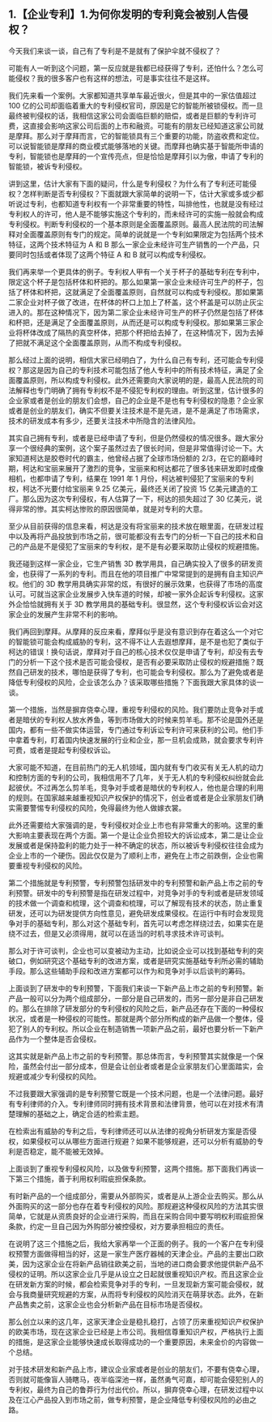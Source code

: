 ## 1.【企业专利】1.为何你发明的专利竟会被别人告侵权？
今天我们来谈一谈，自己有了专利是不是就有了保护伞就不侵权了？


可能有人一听到这个问题，第一反应就是我都已经获得了专利，还怕什么？怎么可能侵权？我的很多客户也有这样的想法，可是事实往往不是这样。


我们先来看一个案例。大家都知道共享单车最近很火，但是其中的一家估值超过 100 亿的公司却面临着重大的专利侵权官司，原因是它的智能所被锁侵权。而一旦最终被判侵权的话，我相信这家公司会面临巨额的赔偿，或者是巨额的专利许可费，这直接会影响这家公司后面的上市和融资。可能有的朋友已经知道这家公司就是摩拜。那么对于摩拜而言，它的智能锁具有三个重要的功能，防盗收费和定位。可以说智能锁是摩拜的商业模式能够落地的关键。而摩拜也确实基于智能所申请的专利，智能锁也是摩拜的一个宣传亮点，但是恰恰是摩拜引以为傲，申请了专利的智能锁，被诉专利侵权。


讲到这里，估计大家有下面的疑问，什么是专利侵权？为什么有了专利还可能侵权？怎样判断是否专利侵权？下面就跟大家简单的说明一下，估计大家或多或少都听说过专利，也都知道专利权有一个非常重要的特性，叫排他性，也就是没有经过专利权人的许可，他人是不能够实施这个专利的，而未经许可的实施一般就会构成专利侵权。判断专利侵权的一个基本原则是全面覆盖原则。最高人民法院的司法解释对全面覆盖原则有专门的规定。简单的说就是一个专利如果限定为包括两个技术特征，这两个技术特征为 A 和 B 那么一家企业未经许可生产销售的一个产品，只要同时包括或者体现了这两个特征 A 和 B 就可以构成专利侵权。


我们再来举一个更具体的例子。专利权人甲有一个关于杯子的基础专利在专利中，限定这个杯子是包括杯体和杯把的。那么如果第一家企业未经许可生产的杯子，包括了杯体和杯把，这就满足了全面覆盖原则，自然就可以构成专利侵权。那如果第二家企业对杯子做了改进，在杯体的杯口上加上了杯盖，这个杯盖是可以防止灰尘进入的。那在这种情况下，因为第二家企业未经许可生产的杯子仍然是包括了杯体和杯把，还是满足了全面覆盖原则，从而还是可以构成专利侵权。那如果第三家企业将杯体改成了隔热的真空杯体，把那个杯把给去掉了，在这种情况下，因为去掉了把就不满足这个全面覆盖原则，从而不构成专利侵权。


那么经过上面的说明，相信大家已经明白了，为什么自己有专利，还可能会专利侵权？那这是因为自己的专利技术可能包括了他人专利中的所有技术特征，满足了全面覆盖原则，所以构成专利侵权。此外还需要向大家说明的是，最高人民法院的司法解释也专门明确了拥有专利权不是不侵犯专利权的理由。听到这里，估计很多的企业家或者是创业的朋友们会想，自己的企业是不是也有专利侵权的隐患？企业家或者是创业的朋友们，确实不但要关注技术是不是先进，是不是满足了市场需求，技术的研发成本有多少，还要关注技术中所隐含的法律风险。


其实自己拥有专利，或者是已经申请了专利，但是仍然侵权的情况很多。跟大家分享一个很经典的案例，这个案子虽然过去了很长时间，但是非常值得讨论一下。大家知道柯达是胶卷时代的霸主，他曾经占据了全球市场份额的 2/3，在它的巅峰时期，柯达和宝丽来展开了激烈的竞争，宝丽来和柯达都花了很多钱来研发即时成像相机，也都申请了专利，结果在 1991 年 1 月份，柯达被判侵犯了宝丽来的专利权，柯达不光要付给宝丽来 9.25 亿美元，最终还关闭了投资 15 亿美元建造的工厂。那么因为这次专利侵权，有人估算了一下，柯达的损失超过了 30 亿美元，说得非常的惨。其实柯达惨败的原因很简单，就是对专利的大意。


至少从目前获得的信息来看，柯达是没有将宝丽来的技术放在眼里面，在研发过程中以及再将产品投放到市场之前，很可能都没有去专门的分析一下自己的技术和自己的产品是不是侵犯了宝丽来的专利权，是不是有必要采取防止侵权的规避措施。


我还碰到这样一家企业，它生产销售 3D 教学用具，自己确实投入了很多的研发资金，也获得了一系列的专利。而且在他的项目推广中常常提到的是拥有自主知识产权。他们的 3D 教学用具确实非常的炫，有很好的展示效果，也获得了市场的高度认可。可就当这家企业发展步入快车道的时候，却被一家外企起诉专利侵权。这家外企恰恰就拥有关于 3D 教学用具的基础专利。很显然，这个专利侵权诉讼会对这家企业的发展产生非常不利的影响。


我们再回到摩拜。从摩拜的反应来看，摩拜似乎是没有意识到存在着这么一个对它的智能锁可能会构成威胁的专利，这不得不让人去遐想摩拜，是不是也犯了类似于柯达的错误！换句话说，摩拜对于自己的核心技术仅仅是申请了专利，却没有去专门的分析一下这个技术是否可能会侵权，是否有必要采取防止侵权的规避措施？既然自己研发的技术，哪怕是获得了专利，也可能会专利侵权。那么为了避免或者是降低专利侵权的风险，企业该怎么办？该采取哪些措施？下面我跟大家具体的谈一谈。


第一个措施，当然是摒弃侥幸心理，重视专利侵权的风险。我们要防止竞争对手或者是暗伏的专利权人放水养鱼，等到市场做大的时候来剪羊毛。那不论是国外还是国内，都有一些不做实体运营，专门通过专利诉讼专利许可来获利的公司。他们手中拿着专利，盯着国内快速发展的行业和企业，那一旦机会成熟，就会要求专利许可费，或者是提起专利侵权诉讼。


大家可能不知道，在目前热门的无人机领域，国内就有专门收买有关无人机的动力和控制方面的专利的公司，我相信用不了几年，关于无人机的专利侵权纠纷就会此起彼伏。不过再怎么剪羊毛，竞争对手或者是暗伏的专利权人，他也是合理的利用的规则。在国家越来越重视知识产权保护的情况下，创业者或者是企业家朋友们确实需要警惕专利侵权的风险，免得最终为他人做嫁衣裳。


此外还需要给大家强调的是，专利侵权对企业上市也有非常重大的影响。这里的重大影响主要表现在两个方面。第一个是让企业负担较大的诉讼成本，第二是让企业发展或者是保持盈利的能力处于一种不确定的状态，所以被诉专利侵权往往会成为企业上市的一个硬伤。因此仅仅是为了顺利上市，避免在上市之前跌倒，企业也需要重视专利侵权的风险。


第二个措施就是专利预警，专利预警包括研发中的专利预警和新产品上市之前的专利预警。研发中的专利预警是指在研发过程中，对竞争对手的专利或者是研发领域的技术做一个调查和梳理，这个调查和梳理，可以了解现有技术的状态，防止重复研发，还可以为研发提供方向性意见，避免研发成果侵权。在运行中有时会发现竞争对手的基础专利，那么对这个基础专利，首先可以考虑怎样绕过去，如果实在是绕不过去，但是又必须得用，就可以在适当的时机寻求技术许可谈判。


那么对于许可谈判，企业也可以变被动为主动，比如说企业可以找到基础专利的突破口，例如研究这个基础专利的改进方案，或者是研究实施基础专利所必需的辅助手段。那么这些辅助手段和改进方案都可以作为和竞争对手以后谈判的筹码。


上面谈到了研发中的专利预警，下面我们来谈一下新产品上市之前的专利预警。新产品一般可以分为两个组成部分，一部分是自己研发的，而另一部分是非自己研发的。那么在排除了研发部分的专利侵权的风险之后，新产品还存在下面的一种侵权状况，或者是一种侵权的可能性。那就是两个部分所构成的新产品做一个整体，侵犯了别人的专利权。所以企业在制造销售一项新产品之前，最好也要分析一下新产品作为一个整体是否会侵权。


这其实就是新产品上市之前的专利预警。那总体而言，专利预警其实就像是一个保险，虽然会付出一部分成本，但是会让创业者或者是企业家朋友们心里面踏实，会规避或减少专利侵权的风险。


不过我要跟大家强调的是专利预警它既是一个技术问题，也是一个法律问题。最好有专利律师的介入。专利律师同时拥有技术背景和法律背景，他可以在对技术有清楚理解的基础之上，确定合适的检索主题。


在检索出有威胁的专利之后，专利律师还可以从法律的视角分析研发方案是否侵权，如果侵权可以从哪些方面进行规避？如果不能够规避，还可以分析有威胁的专利是否稳定，能不能被无效掉。


上面谈到了重视专利侵权风险，以及做专利预警，这两个措施。那下面我们再谈一下第三个措施，善于利用权利瑕疵担保条款。


有时新产品的一个组成部分，需要从外部购买，或者是从上游企业去购买。那么从外面购买的这一部分也存在着专利侵权的风险。那规避这种侵权风险的方法其实很简单，它就是从资质良好的企业进行采购，而且在采购合同中要写明权利瑕疵担保条款，约定一旦自己因为外购部分被控侵权，对方要承担相应的责任。


在说明了这三个措施之后，我给大家再举一个正面的例子。我的一个客户在专利侵权预警方面做得相当的好，这是一家生产医疗器械的天津企业。产品的主要出口欧美，因为这家企业在将新产品销往欧美之前，当地的进口商会要求他提供新产品不侵权的证明。所以这家企业几乎是从设立之日起就很重视知识产权。而且这家企业在研发新方案的时候，都会检索竞争对手的专利，一旦发现新方案可能会侵权，就会与我商量研究规避的方案，从而将专利侵权的风险消灭在萌芽状态。此外，在新产品售卖之前，这家企业也会分析新产品在目标市场是否侵权。


那么创立以来的这几年，这家天津企业是稳扎稳打，占领了历来重视知识产权保护的欧美市场，现在这家企业已经是上市公司。我相信尊重知识产权，严格执行上面的措施，是这家企业能够快速成长取得成功的一个重要原因，未来金价的内容做一个总结。


对于技术研发和新产品上市，建议企业家或者是创业的朋友们，不要有侥幸心理，否则就可能像盲人骑瞎马，夜半临深池一样，虽然勇气可嘉，却可能会侵犯别人的专利权，最终为自己的鲁莽行为付出代价。所以，摒弃侥幸心理，在研发过程中以及在江心产品投入到市场之前，做专利预警，是企业降低专利侵权风险的必由之路。

